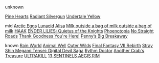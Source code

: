 unknown

[Pine Hearts](https://store.steampowered.com/app/1781010/Pine_Hearts/)
[Radiant Silvergun](https://store.steampowered.com/app/2450820/Radiant_Silvergun/)
[Undertale Yellow](https://gamejolt.com/games/UndertaleYellow/136925)
[]()
[]()
[]()

mid
[Arctic Eggs]()
[Lunacid]()
[Alisa]()
[Milk outside a bag of milk outside a bag of milk](https://store.steampowered.com/app/1604000/Milk_outside_a_bag_of_milk_outside_a_bag_of_milk/)
[HAAK](https://store.steampowered.com/app/1352930/HAAK/)
[ENDER LILIES: Quietus of the Knights](https://store.steampowered.com/app/1369630/ENDER_LILIES_Quietus_of_the_Knights/)
[Phoenotopia](https://store.steampowered.com/app/1436590/Phoenotopia_Awakening/)
[No Straight Roads](https://store.steampowered.com/app/1726190/No_Straight_Roads_Encore_Edition/)
[Thank Goodness You're Here!](https://store.steampowered.com/app/2366980/Thank_Goodness_Youre_Here/)
[Penny’s Big Breakaway](https://store.steampowered.com/app/1955230/Pennys_Big_Breakaway/)

known
[Rain World]()
[Animal Well]()
[Outer Wilds]()
[Final Fantasy VII Rebirth]()
[Stray]()
[Shin Megami Tensei: Digital Devil Saga](https://www.youtube.com/watch?v=Yy4g0UtXtR0&list=PLD7B049F3DEC8CB6C)
[Rythm Doctor](https://store.steampowered.com/app/774181/Rhythm_Doctor/)
[Another Crab's Treasure](https://store.steampowered.com/app/1887840/Another_Crabs_Treasure)
[ULTRAKILL](https://store.steampowered.com/app/1229490/ULTRAKILL/)
[13 SENTINELS AEGIS RIM](https://www.youtube.com/watch?v=_i6XKeWAf0s&list=PLD7B049F3DEC8CB6C)
[]()
[]()
